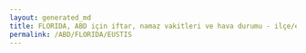 ```yaml
---
layout: generated_md
title: FLORIDA, ABD için iftar, namaz vakitleri ve hava durumu - ilçe/eyalet seç
permalink: /ABD/FLORIDA/EUSTIS
---
```


<script type="text/javascript">
  var country = ABD;
  var city = FLORIDA;
  var state = EUSTIS;
  var lat = 72;
  var lon = 21;
</script>
